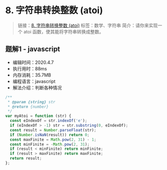 # 8. 字符串转换整数 (atoi)
> 链接：[8. 字符串转换整数 (atoi)](https://leetcode-cn.com/problems/string-to-integer-atoi/)
> 标签：数学、字符串
> 简介：请你来实现一个 atoi 函数，使其能将字符串转换成整数。

## 题解1 - javascript
- 编辑时间：2020.4.7
- 执行用时：88ms
- 内存消耗：35.7MB
- 编程语言：javascript
- 解法介绍：判断各种情况
```javascript
/**
 * @param {string} str
 * @return {number}
 */
var myAtoi = function (str) {
  const eIndexOf = str.indexOf('e');
  if (eIndexOf > -1) str = str.substring(0, eIndexOf);
  const result = Number.parseFloat(str);
  if (Number.isNaN(result)) return 0;
  const maxFinite = Math.pow(2, 31) - 1;
  const minFinite = -Math.pow(2, 31);
  if (result < minFinite) return minFinite;
  if (result > maxFinite) return maxFinite;
  return result;
};
```